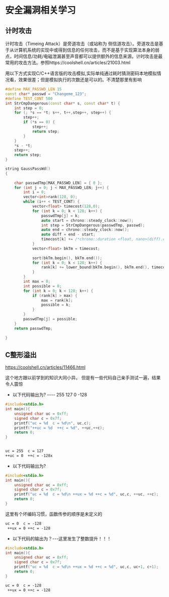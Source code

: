 # 安全漏洞相关学习

## 计时攻击

计时攻击（Timeing Attack）是旁道攻击（或站称为 侧信道攻击）。旁道攻击是基于从计算机系统的实现中或得到信息的任何攻击，而不是基于实现算法本身的弱点，时间信息/功耗/电磁泄漏甚至声音都可以提供额外的信息来源。计时攻击是最常用的攻击方法。参照https://coolshell.cn/articles/21003.html

用以下方式实现C/C++语言版的攻击模拟,实际单纯通过耗时猜测密码本地模拟情况看，效果很差；但是模拟执行的次数还是可以的。不清楚那里有影响

```c++
#define MAX_PASSWD_LEN 15
const char* passwd = "Changeme_123";
#define TEST_CONT 500
int StrCmpDangerous(const char* s, const char* t) {
	int step = 0;
	for (; *s == *t; s++, t++,step++, step++) {
		step++;
		if (*s == 0) {
			step++;
			return step;
		}
	}
	*s - *t;
	step++;
	return step;
}

string GaussPassWd()
{
	
	char passwdTmp[MAX_PASSWD_LEN] = { 0 };
	for (int j = 0; j < MAX_PASSWD_LEN; j++) {
		int i = 0;
		vector<int>rank(128, 0);
		while (i++ < TEST_CONT) {
			vector<float> timecost(128,0);
			for (int k = 0; k < 128; k++) {
				passwdTmp[j] = k;
				auto start = chrono::steady_clock::now();
				int step = StrCmpDangerous(passwdTmp, passwd);
				auto end = chrono::steady_clock::now();
				auto diff = end - start;
				timecost[k] += /*chrono::duration <float, nano>(diff).count();*/ step;
			}
			vector<float> bkTm = timecost;
			
			sort(bkTm.begin(), bkTm.end());
			for (int k = 0; k < 128; k++) {
				rank[k] += lower_bound(bkTm.begin(), bkTm.end(), timecost[k]) - bkTm.begin();
			}
		}
		int max = 0;
		int possible = 0;
		for (int k = 0; k < 128; k++) {
			if (rank[k] > max) {
				max = rank[k];
				possible = k;
			}
		}
		passwdTmp[j] = possible;
	}
	return passwdTmp;
	
}
```

## C整形溢出

https://coolshell.cn/articles/11466.html

这个地方跟以前学到的知识大同小异。
但是有一些代码自己亲手测试一遍，结果令人震惊

- 以下代码输出为? ---- 255 127 0 -128
```c
#include<stdio.h>
int main(){
    unsigned char uc = 0xff;
    signed char c = 0x7f;
    printf("uc = %d  c = %d\n", uc,c);
    printf("++uc = %d  ++c = %d", ++uc,++c);
    return 0;
}
                                                                          
```
```txt
uc = 255  c = 127
++uc = 0  ++c = -128x
```

- 以下代码输出为? 

```c
#include<stdio.h>
int main(){
    unsigned char uc = 0xff;
    signed char c = 0x7f;
    printf("uc = %d  c = %d\n ++ux = %d ++c = %d", uc,c, ++uc, ++c);
    return 0;
}
```
这里有个坏编码习惯，函数传参的顺序是未定义的
```txt
uc = 0  c = -128
 ++ux = 0 ++c = -128
```

- 以下代码的输出为？---这里发生了整数提升！！！

```c
#include<stdio.h>
int main(){
    unsigned char uc = 0xff;
    signed char c = 0x7f;
    printf("uc = %d  c = %d\n ++ux = %d ++c = %d", uc,c, uc+1, c+1);
    return 0;
}


```
```txt
uc = 0  c = -128
 ++ux = 0 ++c = -128
```
